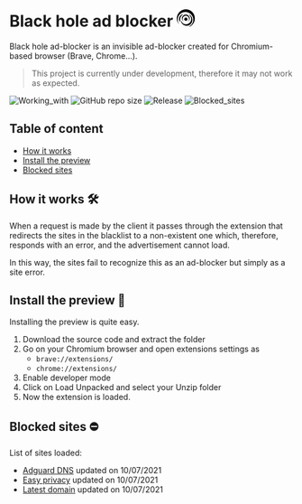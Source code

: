 # Black hole ad blocker ![Black hole ad-blocker logo](/images/blackhole_32.png)

Black hole ad-blocker is an invisible ad-blocker created for Chromium-based browser (Brave, Chrome...).

> This project is currently under development, therefore it may not work as expected.

![Working_with](https://img.shields.io/badge/Working%20with-chromium-yellow?style=for-the-badge)
![GitHub repo size](https://img.shields.io/github/repo-size/Bombo01/Black-hole-ad-blocker?style=for-the-badge)
![Release](https://img.shields.io/badge/Release-0.1%20(pre%20release)-success?style=for-the-badge)
![Blocked_sites](https://img.shields.io/badge/blocked%20sites-49182-red?style=for-the-badge)

## Table of content

- [How it works](#how-it-works-hammer_and_wrench)
- [Install the preview](#install-the-preview-file_folder)
- [Blocked sites](#blocked-sites-no_entry)

## How it works :hammer_and_wrench:

When a request is made by the client it passes through the extension that redirects the sites in the blacklist to a non-existent one which, therefore, responds with an error, and the advertisement cannot load.

In this way, the sites fail to recognize this as an ad-blocker but simply as a site error.

## Install the preview :file_folder:

Installing the preview is quite easy.

1. Download the source code and extract the folder
2. Go on your Chromium browser and open extensions settings as
    - `brave://extensions/`
    - `chrome://extensions/`
3. Enable developer mode
4. Click on Load Unpacked and select your Unzip folder
5. Now the extension is loaded.

## Blocked sites :no_entry:

List of sites loaded: 
- [Adguard DNS](https://v.firebog.net/hosts/AdguardDNS.txt) updated on 10/07/2021
- [Easy privacy](https://v.firebog.net/hosts/Easyprivacy.txt) updated on 10/07/2021
- [Latest domain](https://osint.digitalside.it/Threat-Intel/lists/latestdomains.txt) updated on 10/07/2021
